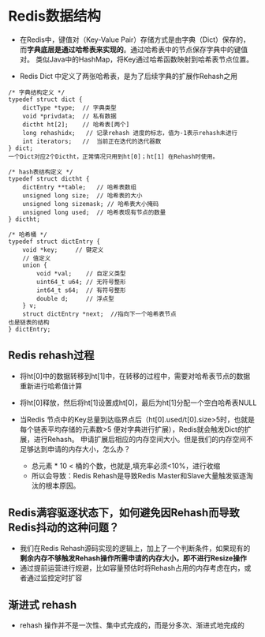 # Redis数据结构              
- 在Redis中，键值对（Key-Value Pair）存储方式是由字典（Dict）保存的，
而**字典底层是通过哈希表来实现的**。通过哈希表中的节点保存字典中的键值对。
类似Java中的HashMap，将Key通过哈希函数映射到哈希表节点位置。

- Redis Dict 中定义了两张哈希表，是为了后续字典的扩展作Rehash之用
```
/* 字典结构定义 */
typedef struct dict { 
    dictType *type;  // 字典类型
    void *privdata;  // 私有数据
    dictht ht[2];    // 哈希表[两个]
    long rehashidx;   // 记录rehash 进度的标志，值为-1表示rehash未进行
    int iterators;   //  当前正在迭代的迭代器数
} dict;
一个Dict对应2个Dictht，正常情况只用到ht[0]；ht[1] 在Rehash时使用。

/* hash表结构定义 */
typedef struct dictht { 
    dictEntry **table;   // 哈希表数组
    unsigned long size;  // 哈希表的大小
    unsigned long sizemask; // 哈希表大小掩码
    unsigned long used;  // 哈希表现有节点的数量
} dictht;

/* 哈希桶 */
typedef struct dictEntry { 
    void *key;     // 键定义
    // 值定义
    union { 
        void *val;    // 自定义类型
        uint64_t u64; // 无符号整形
        int64_t s64;  // 有符号整形
        double d;     // 浮点型
    } v;     
    struct dictEntry *next;  //指向下一个哈希表节点
也是链表的结构
} dictEntry;
```
## Redis rehash过程
- 将ht[0]中的数据转移到ht[1]中，在转移的过程中，需要对哈希表节点的数据重新进行哈希值计算
- 将ht[0]释放，然后将ht[1]设置成ht[0]，最后为ht[1]分配一个空白哈希表NULL

- 当Redis 节点中的Key总量到达临界点后（ht[0].used/t[0].size>5时，也就是每个链表平均存储的元素数>5 便对字典进行扩展），Redis就会触发Dict的扩展，进行Rehash。
申请扩展后相应的内存空间大小。但是我们的内存空间不足够达到申请的内存大小，怎么办？
    - 总元素 * 10 < 桶的个数，也就是,填充率必须<10%，进行收缩
    - 所以会导致：Redis Rehash是导致Redis Master和Slave大量触发驱逐淘汰的根本原因。
## **Redis满容驱逐状态下，如何避免因Rehash而导致Redis抖动的这种问题？**
- 我们在Redis Rehash源码实现的逻辑上，加上了一个判断条件，如果现有的**剩余内存不够触发Rehash操作所需申请的内存大小，即不进行Resize操作**
- 通过提前运营进行规避，比如容量预估时将Rehash占用的内存考虑在内，或者通过监控定时扩容

## 渐进式 rehash
- rehash 操作并不是一次性、集中式完成的，而是分多次、渐进式地完成的